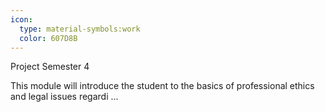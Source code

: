 ```yaml
---
icon:
  type: material-symbols:work
  color: 607D8B
---
```


Project Semester 4

This module will introduce the student to the basics of professional ethics and legal issues regardi ... 
